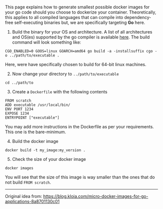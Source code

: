 This page explains how to generate smallest possible docker images for your go code should you choose to dockerize your container. Theoretically, this applies to all compiled languages that can compile into dependency-free self-executing binaries but, we are specifically targeting **Go** here.

1. Build the binary for your OS and architecture. A list of all architectures and OS(es) supported by the go compiler is available [here](https://gist.github.com/shammishailaj/fac95b0eb5c2293fd41224bb2c6502bb). The build command will look something like:

```
CGO_ENABLED=0 GOOS=linux GOARCH=amd64 go build -a -installsuffix cgo -o ../path/to/executable .
```
Here, were have specifically chosen to build for 64-bit linux machines.

2. Now change your directory to ```../path/to/executable```

```
cd ../path/to
```

3. Create a ```Dockerfile``` with the following contents

```
FROM scratch
ADD executable /usr/local/bin/
ENV PORT 1234
EXPOSE 1234
ENTRYPOINT ["executable"]
```

You may add more instructions in the Dockerfile as per your requirements. This one is the bare-minimum.

4. Build the docker image

```
docker build -t my_image:my_version .
```

5. Check the size of your docker image

```
docker images
```

You will see that the size of this image is way smaller than the ones that do not build ```FROM scratch```.

---
Original idea from: https://blog.kloia.com/micro-docker-images-for-go-applications-8a8701130c01